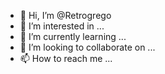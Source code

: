 - 👋 Hi, I’m @Retrogrego
- 👀 I’m interested in ...
- 🌱 I’m currently learning ...
- 💞️ I’m looking to collaborate on ...
- 📫 How to reach me ...

<!---
Retrogrego/Retrogrego is a ✨ special ✨ repository because its `README.md` (this file) appears on your GitHub profile.
You can click the Preview link to take a look at your changes.
--->
